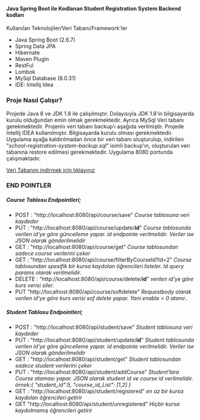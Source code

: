 <h4>Java Spring Boot ile Kodlanan Student Registration System Backend kodları</h4>

Kullanılan Teknolojiler/Veri Tabanı/Framework'ler
<ul>
<li>Java Spring Boot (2.6.7)</li>
<li>Spring Data JPA</li>
<li>Hibernate</li>
<li>Maven Plugin</li>
<li>RestFul</li>
<li>Lombok</li>
<li>MySql Database (8.0.31)</li>
<li>IDE: Intellij Idea </li>
</ul>

<h3>Proje Nasıl Çalışır?</h3>
<p>Projede Java 8 ve JDK 1.8 ile çalışılmıştır. Dolayısıyla JDK 1.8'in bilgisayarda kurulu olduğundan emin olmak gerekmektedir. Ayrıca MySql  Veri tabanı gerekmektedir. Projenin veri tabanı backup'ı aşağıda verilmiştir. Projede Intellij IDEA kullanılmıştır. Bilgisayarda kurulu olması gerekmektedir. Uygulama ayağa kaldırılmadan önce bir veri tabanı oluşturulup, indirilen "<i>school-registration-system-backup.sql</i>" isimli backup'ın, oluşturulan veri tabanına restore edilmesi gerekmektedir. Uygulama 8080 portunda çalışmaktadır.</p>

<a href="https://github.com/ekinglsmakn/School-Registration-System/blob/6dd24b6416e252129260f272a836b1438440642a/school-registration-system-backup.sql" download>Veri Tabanını indirmek için tıklayınız</a>

<h3>END POINTLER</h3>
<h5>Course Tablosu Endpointleri;</h5>
<ul>
<li> POST : "http://localhost:8080/api/course/save" <i>Course tablosuna veri kaydeder</i></li>
<li> PUT : "http://localhost:8080/api/course/update/<b>id</b>" <i>Course tablosunda verilen id'ye göre güncelleme yapar. id endpointe verilmelidir. Veriler ise JSON olarak gönderilmelidir</i></li>
<li> GET : "http://localhost:8080/api/course/get" <i>Course tablosundan sadece course verilerini çeker</i></li>
<li> GET : "http://localhost:8080/api/course/filterByCourseId?id=2" <i>Course tablosundan spesifik bir kursa kaydolan öğrencileri listeler. Id query params olarak verilmelidir.</i></li>
<li> DELETE : "http://localhost:8080/api/course/delete/<b>id</b>" <i>verilen id'ye göre kurs verisi siler.</i></li>
<li> PUT "http://localhost:8080/api/course/softdelete" <i>Requestbody olarak verilen id'ye göre kurs verisi sof delete yapar. Yani enable = 0 atanır..</i></li>
</ul>

<h5>Student Tablosu Endpointleri;</h5>
<ul>
<li> POST : "http://localhost:8080/api/student/save" <i>Student tablosuna veri kaydeder</i></li>
<li> PUT : "http://localhost:8080/api/student/update/<b>id</b>" <i>Student tablosunda verilen id'ye göre güncelleme yapar. id endpointe verilmelidir. Veriler ise JSON olarak gönderilmelidir</i></li>
<li> GET : "http://localhost:8080/api/student/get" <i>Student tablosundan sadece student verilerini çeker</i></li>

<li> PUT : "http://localhost:8080/api/student/addCourse" <i>Student'lara Course ataması yapar. JSON olarak student id ve course id verilmelidir. örnek:{
    "student_id":5,
    "course_id_List": [1,2]
}</i></li>
<li> GET : "http://localhost:8080/api/student/registered" <i>en az bir kursa kaydolan öğrencileri getirir</i></li>
<li> GET "http://localhost:8080/api/student/unregistered" <i>Hiçbir kursa kaydolmamış öğrencileri getirir</i></li>
</ul>




